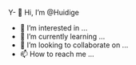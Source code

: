 Y- 👋 Hi, I’m @Huidige
- 👀 I’m interested in ...
- 🌱 I’m currently learning ...
- 💞️ I’m looking to collaborate on ...
- 📫 How to reach me ...

<!---
Huidige/Huidige is a ✨ special ✨ repository because its `README.md` (this file) appears on your GitHub profile.
You can click the Preview link to take a look at your changes.
--->
